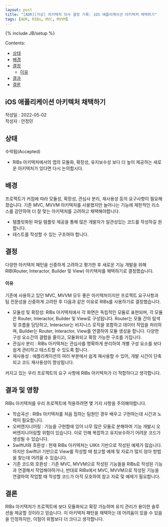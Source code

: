 ```yaml
---
layout: post
title: "[ADR][가상] 아키텍처 의사 결정 기록: iOS 애플리케이션 아키텍처 채택하기"
tags: [ADR, RIBs, MVC, MVVM]
---
```

{% include JB/setup %}

Contents:

* [상태](#status)
* [배경](#context)
* [결정](#decisions)
  * [이유](#rationale)
* [결과](#consequences)
* [결론](#conclusion)

## iOS 애플리케이션 아키텍처 채택하기

작성일 : 2022-05-02  
작성자 : 안정민

<h2 id="status">상태</h2>

수락됨(Accepted)

* RIBs 아키텍처에서의 앱의 모듈화, 확장성, 유지보수성 보다 더 높이 제공하는 새로운 아키텍처가 있다면 다시 논의합시다.

<h2 id="context">배경</h2>

프로젝트가 커짐에 따라 모듈성, 확장성, 관심사 분리, 재사용성 등의 요구사항이 필요해졌습니다. 기존 MVC, MVVM 아키텍처를 사용했지만 늘어나는 기능에 제한적인 리소스를 감안하여 더 잘 맞는 아키텍처를 고려하고 채택해야합니다.

* 템플릿화된 파일 템플릿 제공을 통해 많은 개발자가 일관성있는 코드를 작성하길 원합니다.
* 테스트를 작성할 수 있는 구조여야 합니다.

<h2 id="decisions">결정</h2>

다양한 아키텍처 패턴을 신중하게 고려하고 평가한 후 새로운 기능 개발을 위해 RIB(Router, Interactor, Builder 및 View) 아키텍처를 채택하기로 결정했습니다.

<h4 id="rationale">이유</h4>

기존에 사용하고 있던 MVC, MVVM 모두 좋은 아키텍처이지만 프로젝트 요구사항과 팀 전문성을 신중하게 고려한 후 다음과 같은 이유로 RIBs를 사용하기로 결정했습니다.

* 모듈성 및 확장성: RIBs 아키텍처에서 각 화면은 독립적인 모듈로 표현되며, 각 모듈은 Router, Interactor, Builder 및 View로 구성됩니다. Router는 모듈 간의 탐색 및 흐름을 담당하고, Interactor는 비지니스 로직을 포함하고 데이터 작업을 처리하며, Builder는 Router, Interactor, View를 연결하여 모듈 생성을 합니다. 다양한 구성 요소간의 결합을 줄이고, 모듈화되고 확장 가능한 구조를 가집니다.
* 관심사 분리 : RIBs 아키텍처는 관심사를 명확하게 분리하여 개별 구성 요소를 보다 쉽게 ​​관리하고 테스트할 수 있도록 합니다.
* 재사용성 : 애플리케이션의 여러 부분에서 쉽게 재사용할 수 있어, 개발 시간이 단축되고 코드 재사용성이 향상됩니다.

커지고 있는 우리 프로젝트의 요구 사항에 RIBs 아키텍처가 더 적합하다고 생각합니다.

<h2 id="consequences">결과 및 영향</h2>

RIBs 아키텍처를 우리 프로젝트에 적용하려면 몇 가지 사항을 주의해야합니다.

* 학습곡선 : RIBs 아키텍처를 처음 접하는 팀원인 경우 배우고 구현하는데 시간과 노력이 필요합니다.
* 오버엔지니어링 : 기능을 구현함에 있어 너무 많은 모듈로 분해하여 기능 개발시 오버엔지니어링할 위험이 있습니다. 이로 인해 복잡하고 유지보수하기 어려운 코드가 생성될 수 있습니다.
* SwiftUI와 호환성 : 현재 RIBs 아키텍처는 UIKit 기반으로 작성된 예제가 많습니다. 하지만 SwiftUI 기반으로 View를 작성할 때 참고할 예제 및 자료가 많지 않아 방법을 찾는데 어려울 수 있습니다.
* 기존 코드와 호환성 : 기존 MVC, MVVM으로 작성된 기능들을 RIBs로 작성된 기능과 연결해서 작업해야하거나, 반대로 RIBs에서 MVC, MVVM으로 작성된 기능을 연결하여 작업할 때 작성할 코드가 아직 모호하여 참고 자료 및 예제가 필요합니다.

<h2 id="conclusion">결론</h2>

RIBs 아키텍처가 프로젝트에 보다 모듈화되고 확장 가능하며 유지 관리가 용이한 솔루션을 제공할 것이라고 믿습니다. 이 아키텍처 패턴을 채택하는 데 어려움이 있을 수 있음을 인정하지만, 이점이 위험보다 더 크다고 생각합니다.